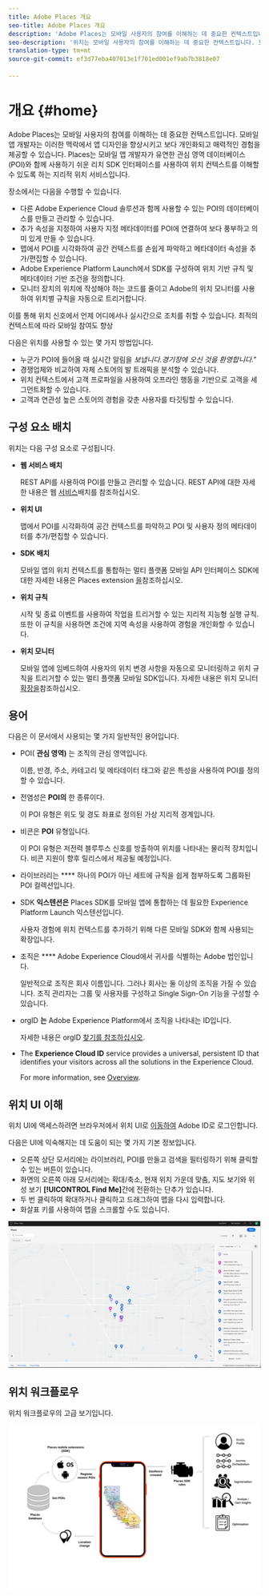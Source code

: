 ```yaml
---
title: Adobe Places 개요
seo-title: Adobe Places 개요
description: 'Adobe Places는 모바일 사용자의 참여를 이해하는 데 중요한 컨텍스트입니다. 모바일 앱 개발자는 이러한 맥락에서 앱 디자인을 향상시키고 보다 개인화되고 매력적인 경험을 제공할 수 있습니다. '
seo-description: '위치는 모바일 사용자의 참여를 이해하는 데 중요한 컨텍스트입니다. 모바일 앱 개발자는 이러한 맥락에서 앱 디자인을 향상시키고 보다 개인화되고 매력적인 경험을 제공할 수 있습니다. '
translation-type: tm+mt
source-git-commit: ef3d77eba407013e1f701ed001ef9ab7b3818e07

---
```



# 개요 {#home}

Adobe Places는 모바일 사용자의 참여를 이해하는 데 중요한 컨텍스트입니다. 모바일 앱 개발자는 이러한 맥락에서 앱 디자인을 향상시키고 보다 개인화되고 매력적인 경험을 제공할 수 있습니다. Places는 모바일 앱 개발자가 유연한 관심 영역 데이터베이스(POI)와 함께 사용하기 쉬운 리치 SDK 인터페이스를 사용하여 위치 컨텍스트를 이해할 수 있도록 하는 지리적 위치 서비스입니다.

장소에서는 다음을 수행할 수 있습니다.

* 다른 Adobe Experience Cloud 솔루션과 함께 사용할 수 있는 POI의 데이터베이스를 만들고 관리할 수 있습니다.
* 추가 속성을 지정하여 사용자 지정 메타데이터를 POI에 연결하여 보다 풍부하고 의미 있게 만들 수 있습니다.
* 맵에서 POI를 시각화하여 공간 컨텍스트를 손쉽게 파악하고 메타데이터 속성을 추가/편집할 수 있습니다.
* Adobe Experience Platform Launch에서 SDK를 구성하여 위치 기반 규칙 및 메타데이터 기반 조건을 정의합니다.
* 모니터 장치의 위치에 작성해야 하는 코드를 줄이고 Adobe의 위치 모니터를 사용하여 위치별 규칙을 자동으로 트리거합니다.

이를 통해 위치 신호에서 언제 어디에서나 실시간으로 조치를 취할 수 있습니다. 최적의 컨텍스트에 따라 모바일 참여도 향상

다음은 위치를 사용할 수 있는 몇 가지 방법입니다.

* 누군가 POI에 들어올 때 실시간 알림을 *보냅니다.경기장에 오신 것을 환영합니다."*
* 경쟁업체와 비교하여 자체 스토어의 발 트래픽을 분석할 수 있습니다.
* 위치 컨텍스트에서 고객 프로파일을 사용하여 오프라인 행동을 기반으로 고객을 세그먼트화할 수 있습니다.
* 고객과 연관성 높은 스토어의 경험을 갖춘 사용자를 타깃팅할 수 있습니다.

## 구성 요소 배치

위치는 다음 구성 요소로 구성됩니다.

* **웹 서비스 배치**

   REST API를 사용하여 POI를 만들고 관리할 수 있습니다. REST API에 대한 자세한 내용은 웹 [서비스](/help/places-rest-apis/api-usage/api-usage.md)배치를 참조하십시오.

* **위치 UI**

   맵에서 POI를 시각화하여 공간 컨텍스트를 파악하고 POI 및 사용자 정의 메타데이터를 추가/편집할 수 있습니다.

* **SDK 배치**

   모바일 앱의 위치 컨텍스트를 통합하는 멀티 플랫폼 모바일 API 인터페이스 SDK에 대한 자세한 내용은 Places extension [을](/help/configure-places-in-the-sdk/places-extension/places-extension.md)참조하십시오.

* **위치 규칙**

   시작 및 종료 이벤트를 사용하여 작업을 트리거할 수 있는 지리적 지능형 실행 규칙. 또한 이 규칙을 사용하면 조건에 지역 속성을 사용하여 경험을 개인화할 수 있습니다.

* **위치 모니터**

   모바일 앱에 임베드하여 사용자의 위치 변경 사항을 자동으로 모니터링하고 위치 규칙을 트리거할 수 있는 멀티 플랫폼 모바일 SDK입니다. 자세한 내용은 위치 모니터 [확장을](/help/configure-places-in-the-sdk/places-monitor-extension/places-monitor-extension.md)참조하십시오.

## 용어

다음은 이 문서에서 사용되는 몇 가지 일반적인 용어입니다.

* POI( **관심 영역)** 는 조직의 관심 영역입니다.

   이름, 반경, 주소, 카테고리 및 메타데이터 태그와 같은 특성을 사용하여 POI를 정의할 수 있습니다.

* 전염성은 **POI의** 한 종류이다.

   이 POI 유형은 위도 및 경도 좌표로 정의된 가상 지리적 경계입니다.

* 비콘은 **POI** 유형입니다.

   이 POI 유형은 저전력 블루투스 신호를 방출하여 위치를 나타내는 물리적 장치입니다. 비콘 지원이 향후 릴리스에서 제공될 예정입니다.

* 라이브러리는 **** 하나의 POI가 아닌 세트에 규칙을 쉽게 첨부하도록 그룹화된 POI 컬렉션입니다.

* SDK **익스텐션은** Places SDK를 모바일 앱에 통합하는 데 필요한 Experience Platform Launch 익스텐션입니다.

   사용자 경험에 위치 컨텍스트를 추가하기 위해 다른 모바일 SDK와 함께 사용되는 확장입니다.

* 조직은 **** Adobe Experience Cloud에서 귀사를 식별하는 Adobe 법인입니다.

   일반적으로 조직은 회사 이름입니다. 그러나 회사는 둘 이상의 조직을 가질 수 있습니다. 조직 관리자는 그룹 및 사용자를 구성하고 Single Sign-On 기능을 구성할 수 있습니다.

* orgID **는** Adobe Experience Platform에서 조직을 나타내는 ID입니다.

   자세한 내용은 orgID [찾기를 참조하십시오](https://forums.adobe.com/thread/2339895).

* The **Experience Cloud ID** service provides a universal, persistent ID that identifies your visitors across all the solutions in the Experience Cloud.

   For more information, see [Overview](https://docs.adobe.com/content/help/en/id-service/using/intro/overview.html).

## 위치 UI 이해

위치 UI에 액세스하려면 브라우저에서 위치 UI로 [이동하여](https://places.adobe.com) Adobe ID로 로그인합니다.

다음은 UI에 익숙해지는 데 도움이 되는 몇 가지 기본 정보입니다.

* 오른쪽 상단 모서리에는 라이브러리, POI를 만들고 검색을 필터링하기 위해 클릭할 수 있는 버튼이 있습니다.
* 화면의 오른쪽 아래 모서리에는 확대/축소, 현재 위치 가운데 맞춤, 지도 보기와 위성 보기 **[!UICONTROL Find Me]**&#x200B;간에 전환하는 단추가 있습니다.
* 두 번 클릭하여 확대하거나 클릭하고 드래그하여 맵을 다시 입력합니다.
* 화살표 키를 사용하여 맵을 스크롤할 수도 있습니다.

![](assets/location-services.png)


## 위치 워크플로우

위치 워크플로우의 고급 보기입니다.

![](/help/assets/places-workflow-diagram-lc-1.png)